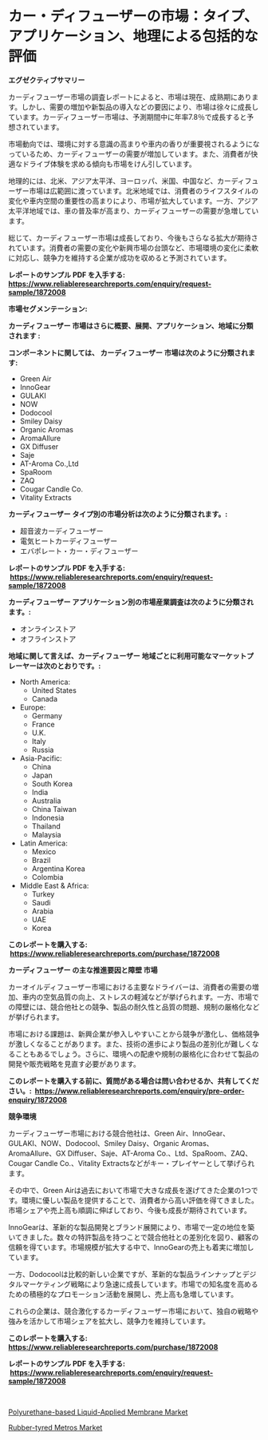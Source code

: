 <p><h1>カー・ディフューザーの市場：タイプ、アプリケーション、地理による包括的な評価</h1></p><p><strong>エグゼクティブサマリー</strong></p>
<p><p>カーディフューザー市場の調査レポートによると、市場は現在、成熟期にあります。しかし、需要の増加や新製品の導入などの要因により、市場は徐々に成長しています。カーディフューザー市場は、予測期間中に年率7.8％で成長すると予想されています。</p><p>市場動向では、環境に対する意識の高まりや車内の香りが重要視されるようになっているため、カーディフューザーの需要が増加しています。また、消費者が快適なドライブ体験を求める傾向も市場をけん引しています。</p><p>地理的には、北米、アジア太平洋、ヨーロッパ、米国、中国など、カーディフューザー市場は広範囲に渡っています。北米地域では、消費者のライフスタイルの変化や車内空間の重要性の高まりにより、市場が拡大しています。一方、アジア太平洋地域では、車の普及率が高まり、カーディフューザーの需要が急増しています。</p><p>総じて、カーディフューザー市場は成長しており、今後もさらなる拡大が期待されています。消費者の需要の変化や新興市場の台頭など、市場環境の変化に柔軟に対応し、競争力を維持する企業が成功を収めると予測されています。</p></p>
<p><strong>レポートのサンプル PDF を入手する: <a href="https://www.reliableresearchreports.com/enquiry/request-sample/1872008">https://www.reliableresearchreports.com/enquiry/request-sample/1872008</a></strong></p>
<p><strong>市場セグメンテーション:</strong></p>
<p><strong> カーディフューザー 市場はさらに概要、展開、アプリケーション、地域に分類されます :</strong></p>
<p><strong>コンポーネントに関しては、 カーディフューザー 市場は次のように分類されます: &nbsp;</strong></p>
<p><ul><li>Green Air</li><li>InnoGear</li><li>GULAKI</li><li>NOW</li><li>Dodocool</li><li>Smiley Daisy</li><li>Organic Aromas</li><li>AromaAllure</li><li>GX Diffuser</li><li>Saje</li><li>AT-Aroma Co.,Ltd</li><li>SpaRoom</li><li>ZAQ</li><li>Cougar Candle Co.</li><li>Vitality Extracts</li></ul></p>
<p><strong> カーディフューザー タイプ別の市場分析は次のように分類されます。:</strong></p>
<p><ul><li>超音波カーディフューザー</li><li>電気ヒートカーディフューザー</li><li>エバポレート・カー・ディフューザー</li></ul></p>
<p><strong>レポートのサンプル PDF を入手する: &nbsp;<a href="https://www.reliableresearchreports.com/enquiry/request-sample/1872008">https://www.reliableresearchreports.com/enquiry/request-sample/1872008</a></strong></p>
<p><strong> カーディフューザー アプリケーション別の市場産業調査は次のように分類されます。:</strong></p>
<p><ul><li>オンラインストア</li><li>オフラインストア</li></ul></p>
<p><strong>地域に関して言えば、カーディフューザー 地域ごとに利用可能なマーケットプレーヤーは次のとおりです。:</strong></p>
<p><ul>
    <li>
        North America:
        <ul>
            <li>United States</li>
            <li>Canada</li>
        </ul>
    </li>
    <li>
        Europe:
        <ul>
            <li>Germany</li>
            <li>France</li>
            <li>U.K.</li>
            <li>Italy</li>
            <li>Russia</li>
        </ul>
    </li>
    <li>
        Asia-Pacific:
        <ul>
            <li>China</li>
            <li>Japan</li>
            <li>South Korea</li>
            <li>India</li>
            <li>Australia</li>
            <li>China Taiwan</li>
            <li>Indonesia</li>
            <li>Thailand</li>
            <li>Malaysia</li>
        </ul>
    </li>
    <li>
        Latin America:
        <ul>
            <li>Mexico</li>
            <li>Brazil</li>
            <li>Argentina Korea</li>
            <li>Colombia</li>
        </ul>
    </li>
    <li>
        Middle East & Africa:
        <ul>
            <li>Turkey</li>
            <li>Saudi</li>
            <li>Arabia</li>
            <li>UAE</li>
            <li>Korea</li>
        </ul>
    </li>
    </ul></p>
<p><strong>このレポートを購入する: &nbsp;<a href="https://www.reliableresearchreports.com/purchase/1872008">https://www.reliableresearchreports.com/purchase/1872008</a></strong></p>
<p><strong>カーディフューザー の主な推進要因と障壁 市場</strong></p>
<p><p>カーオイルディフューザー市場における主要なドライバーは、消費者の需要の増加、車内の空気品質の向上、ストレスの軽減などが挙げられます。一方、市場での障壁には、競合他社との競争、製品の耐久性と品質の問題、規制の厳格化などが挙げられます。</p><p>市場における課題は、新興企業が参入しやすいことから競争が激化し、価格競争が激しくなることがあります。また、技術の進歩により製品の差別化が難しくなることもあるでしょう。さらに、環境への配慮や規制の厳格化に合わせて製品の開発や販売戦略を見直す必要があります。</p></p>
<p><strong>このレポートを購入する前に、質問がある場合は問い合わせるか、共有してください。:&nbsp; <a href="https://www.reliableresearchreports.com/enquiry/pre-order-enquiry/1872008">https://www.reliableresearchreports.com/enquiry/pre-order-enquiry/1872008</a></strong></p>
<p><strong>競争環境</strong></p>
<p><p>カーディフューザー市場における競合他社は、Green Air、InnoGear、GULAKI、NOW、Dodocool、Smiley Daisy、Organic Aromas、AromaAllure、GX Diffuser、Saje、AT-Aroma Co.、Ltd、SpaRoom、ZAQ、Cougar Candle Co.、Vitality Extractsなどがキー・プレイヤーとして挙げられます。</p><p>その中で、Green Airは過去において市場で大きな成長を遂げてきた企業の1つです。環境に優しい製品を提供することで、消費者から高い評価を得てきました。市場シェアや売上高も順調に伸ばしており、今後も成長が期待されています。</p><p>InnoGearは、革新的な製品開発とブランド展開により、市場で一定の地位を築いてきました。数々の特許製品を持つことで競合他社との差別化を図り、顧客の信頼を得ています。市場規模が拡大する中で、InnoGearの売上も着実に増加しています。</p><p>一方、Dodocoolは比較的新しい企業ですが、革新的な製品ラインナップとデジタルマーケティング戦略により急速に成長しています。市場での知名度を高めるための積極的なプロモーション活動を展開し、売上高も急増しています。</p><p>これらの企業は、競合激化するカーディフューザー市場において、独自の戦略や強みを活かして市場シェアを拡大し、競争力を維持しています。</p></p>
<p><strong>このレポートを購入する: &nbsp; <a href="https://www.reliableresearchreports.com/purchase/1872008">https://www.reliableresearchreports.com/purchase/1872008</a></strong></p>
<p><strong>レポートのサンプル PDF を入手する: &nbsp;<a href="https://www.reliableresearchreports.com/enquiry/request-sample/1872008">https://www.reliableresearchreports.com/enquiry/request-sample/1872008</a></strong><strong></strong></p>
<p>&nbsp;</p>
<p><p><a href="https://github.com/Hazelklievgspy6vdcsmu106w/Market-Research-Report-List-1/blob/main/polyurethane-based-liquid-applied-membrane-market.md">Polyurethane-based Liquid-Applied Membrane Market</a></p><p><a href="https://picayune-night-cbd.notion.site/Rubber-tyred-Metros-Market-Offer-Valuable-Insights-into-Market-Size-Market-Share-Market-Trends-an-fd6484c284534d599135787d8308b82f">Rubber-tyred Metros Market</a></p></p>